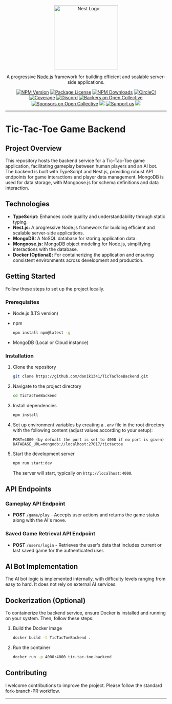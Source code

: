 <p align="center">
  <a href="http://nestjs.com/" target="blank"><img src="https://nestjs.com/img/logo-small.svg" width="200" alt="Nest Logo" /></a>
</p>

[circleci-image]: https://img.shields.io/circleci/build/github/nestjs/nest/master?token=abc123def456
[circleci-url]: https://circleci.com/gh/nestjs/nest

  <p align="center">A progressive <a href="http://nodejs.org" target="_blank">Node.js</a> framework for building efficient and scalable server-side applications.</p>
    <p align="center">
<a href="https://www.npmjs.com/~nestjscore" target="_blank"><img src="https://img.shields.io/npm/v/@nestjs/core.svg" alt="NPM Version" /></a>
<a href="https://www.npmjs.com/~nestjscore" target="_blank"><img src="https://img.shields.io/npm/l/@nestjs/core.svg" alt="Package License" /></a>
<a href="https://www.npmjs.com/~nestjscore" target="_blank"><img src="https://img.shields.io/npm/dm/@nestjs/common.svg" alt="NPM Downloads" /></a>
<a href="https://circleci.com/gh/nestjs/nest" target="_blank"><img src="https://img.shields.io/circleci/build/github/nestjs/nest/master" alt="CircleCI" /></a>
<a href="https://coveralls.io/github/nestjs/nest?branch=master" target="_blank"><img src="https://coveralls.io/repos/github/nestjs/nest/badge.svg?branch=master#9" alt="Coverage" /></a>
<a href="https://discord.gg/G7Qnnhy" target="_blank"><img src="https://img.shields.io/badge/discord-online-brightgreen.svg" alt="Discord"/></a>
<a href="https://opencollective.com/nest#backer" target="_blank"><img src="https://opencollective.com/nest/backers/badge.svg" alt="Backers on Open Collective" /></a>
<a href="https://opencollective.com/nest#sponsor" target="_blank"><img src="https://opencollective.com/nest/sponsors/badge.svg" alt="Sponsors on Open Collective" /></a>
  <a href="https://paypal.me/kamilmysliwiec" target="_blank"><img src="https://img.shields.io/badge/Donate-PayPal-ff3f59.svg"/></a>
    <a href="https://opencollective.com/nest#sponsor"  target="_blank"><img src="https://img.shields.io/badge/Support%20us-Open%20Collective-41B883.svg" alt="Support us"></a>
  <a href="https://twitter.com/nestframework" target="_blank"><img src="https://img.shields.io/twitter/follow/nestframework.svg?style=social&label=Follow"></a>
</p>
  <!--[![Backers on Open Collective](https://opencollective.com/nest/backers/badge.svg)](https://opencollective.com/nest#backer)
  [![Sponsors on Open Collective](https://opencollective.com/nest/sponsors/badge.svg)](https://opencollective.com/nest#sponsor)-->

---

# Tic-Tac-Toe Game Backend

## Project Overview

This repository hosts the backend service for a Tic-Tac-Toe game application, facilitating gameplay between human players and an AI bot. The backend is built with TypeScript and Nest.js, providing robust API endpoints for game interactions and player data management. MongoDB is used for data storage, with Mongoose.js for schema definitions and data interaction.

## Technologies

- **TypeScript:** Enhances code quality and understandability through static typing.
- **Nest.js:** A progressive Node.js framework for building efficient and scalable server-side applications.
- **MongoDB:** A NoSQL database for storing application data.
- **Mongoose.js:** MongoDB object modeling for Node.js, simplifying interactions with the database.
- **Docker (Optional):** For containerizing the application and ensuring consistent environments across development and production.

## Getting Started

Follow these steps to set up the project locally.

### Prerequisites

- Node.js (LTS version)
- npm

  ```sh
  npm install npm@latest -g
  ```

- MongoDB (Local or Cloud instance)

### Installation

1. Clone the repository

   ```sh
   git clone https://github.com/danik1341/TicTacToeBackend.git
   ```

2. Navigate to the project directory

   ```sh
   cd TicTacToeBackend
   ```

3. Install dependencies

   ```sh
   npm install
   ```

4. Set up environment variables by creating a `.env` file in the root directory with the following content (adjust values according to your setup):

   ```
   PORT=4000 (by defualt the port is set to 4000 if no port is given)
   DATABASE_URL=mongodb://localhost:27017/tictactoe
   ```

5. Start the development server

   ```sh
   npm run start:dev
   ```

   The server will start, typically on `http://localhost:4000`.

## API Endpoints

### Gameplay API Endpoint

- **POST** `/game/play` - Accepts user actions and returns the game status along with the AI's move.

### Saved Game Retrieval API Endpoint

- **POST** `/users/login` - Retrieves the user's data that includes current or last saved game for the authenticated user.

## AI Bot Implementation

The AI bot logic is implemented internally, with difficulty levels ranging from easy to hard. It does not rely on external AI services.

## Dockerization (Optional)

To containerize the backend service, ensure Docker is installed and running on your system. Then, follow these steps:

1. Build the Docker image

   ```sh
   docker build -t TicTacToeBackend .
   ```

2. Run the container

   ```sh
   docker run -p 4000:4000 tic-tac-toe-backend
   ```

## Contributing

I welcome contributions to improve the project. Please follow the standard fork-branch-PR workflow.

---
